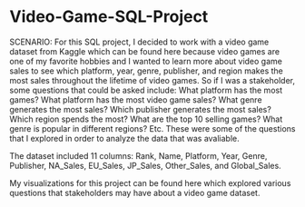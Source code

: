 # Video-Game-SQL-Project

SCENARIO: For this SQL project, I decided to work with a video game dataset from Kaggle which can be found here because video games are one of my favorite hobbies and I wanted to learn more about video game sales to see which platform, year, genre, publisher, and region makes the most sales throughout the lifetime of video games. So if I was a stakeholder, some questions that could be asked include: What platform has the most games? What platform has the most video game sales? What genre generates the most sales? Which publisher generates the most sales? Which region spends the most? What are the top 10 selling games? What genre is popular in different regions? Etc. These were some of the questions that I explored in order to analyze the data that was avaliable.

The dataset included 11 columns: Rank, Name, Platform, Year, Genre, Publisher, NA_Sales, EU_Sales, JP_Sales, Other_Sales, and Global_Sales.

My visualizations for this project can be found here which explored various questions that stakeholders may have about a video game dataset.
